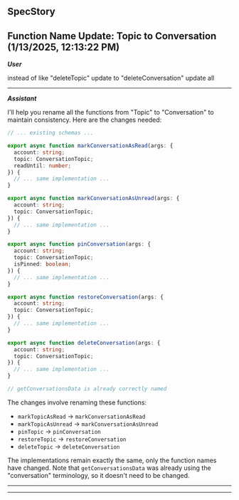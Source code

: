 ## SpecStory

## Function Name Update: Topic to Conversation (1/13/2025, 12:13:22 PM)

_**User**_

instead of like "deleteTopic" update to "deleteConversation" update all 

---

_**Assistant**_

I'll help you rename all the functions from "Topic" to "Conversation" to maintain consistency. Here are the changes needed:

```typescript:utils/api/conversation-data.ts
// ... existing schemas ...

export async function markConversationAsRead(args: {
  account: string;
  topic: ConversationTopic;
  readUntil: number;
}) {
  // ... same implementation ...
}

export async function markConversationAsUnread(args: {
  account: string;
  topic: ConversationTopic;
}) {
  // ... same implementation ...
}

export async function pinConversation(args: {
  account: string;
  topic: ConversationTopic;
  isPinned: boolean;
}) {
  // ... same implementation ...
}

export async function restoreConversation(args: {
  account: string;
  topic: ConversationTopic;
}) {
  // ... same implementation ...
}

export async function deleteConversation(args: {
  account: string;
  topic: ConversationTopic;
}) {
  // ... same implementation ...
}

// getConversationsData is already correctly named
```

The changes involve renaming these functions:
- `markTopicAsRead` → `markConversationAsRead`
- `markTopicAsUnread` → `markConversationAsUnread`
- `pinTopic` → `pinConversation`
- `restoreTopic` → `restoreConversation`
- `deleteTopic` → `deleteConversation`

The implementations remain exactly the same, only the function names have changed. Note that `getConversationsData` was already using the "conversation" terminology, so it doesn't need to be changed.

---



---

